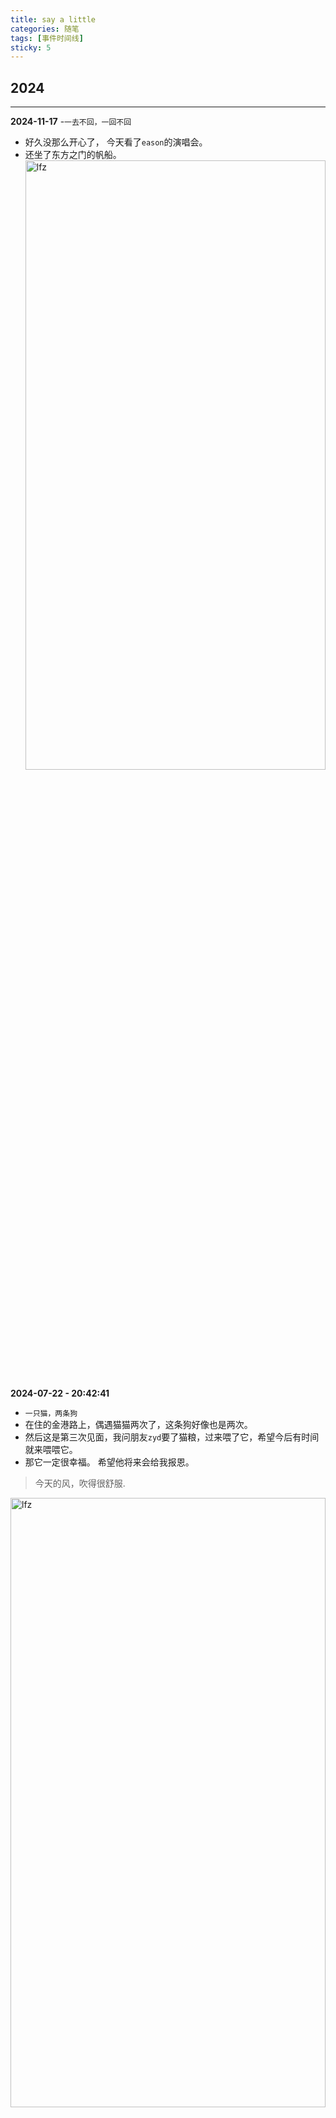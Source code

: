 ```yaml
---
title: say a little
categories: 随笔
tags: [事件时间线]  
sticky: 5
---
```

## 2024  
---

**2024-11-17** 
-`一去不回，一回不回`
- 好久没那么开心了， 今天看了`eason`的演唱会。
- 还坐了东方之门的帆船。
  <img src="../.vuepress/public/img/talk-talk/2024/eason.png?raw=true" alt="lfz" width="100%" height="50%">

**2024-07-22 - 20:42:41**
- `一只猫，两条狗`
- 在住的金港路上，偶遇猫猫两次了，这条狗好像也是两次。
- 然后这是第三次见面，我问朋友`zyd`要了猫粮，过来喂了它，希望今后有时间就来喂喂它。
- 那它一定很幸福。 希望他将来会给我报恩。
> 今天的风，吹得很舒服.
<img src="../.vuepress/public/img/talk-talk/2024/234C329C13FD59EBA6EE8DB53614D7B1.png?raw=true" alt="lfz" width="100%" height="50%">
<img src="../.vuepress/public/img/talk-talk/2024/IMG_0340.jpg?raw=true" alt="lfz" width="100%" height="50%">
<img src="../.vuepress/public/img/talk-talk/2024/IMG_0387.jpg?raw=true" alt="lfz" width="100%" height="50%">

[//]: # (<img src="../.vuepress/public/img/talk-talk/2024/IMG_0340.JPG" alt="lfz" width="100%" height="50%">)

**2024-06-19**  
`春风不度玉兰开，洁白无瑕俏枝头。`  
`滴滴细雨润心田，步履轻盈情更长。` 
> 这个月去了`滨江森林公园`,好像以前去过，但好像又没去过（发现以前博客记录过。。确实去过）。感谢`雷哥`帮我拍了一组照片，感觉很行啊，哈哈哈, 自恋一下.
<img src="../.vuepress/public/img/talk-talk/2024/8970c58f275a069f200492152e2729dd.jpg?raw=true" alt="lfz" width="100%" height="50%">
<img src="../.vuepress/public/img/talk-talk/2024/34669e299997689ba2325d89888ea2e2.jpg?raw=true" alt="lfz" width="100%" height="50%">  
<img src="../.vuepress/public/img/talk-talk/2024/b3dd9eea97624794748f2bba62b8b79e.jpg?raw=true" alt="lfz" width="100%" height="50%">  

> 今天第一次雨中跑步，不一样的感受。    
> 路上经常看到有`白色的花`,花期好长，感觉有2-3个月，后来查了下，原来是上海的市花-`白玉兰`。  
<img src="../.vuepress/public/img/talk-talk/2024/IMG_0127.jpg" alt="白玉兰" width="100%" height="50%">

**2024-04-11**   
`山不在高，有仙则灵。`  
> 清明爬了老家里的香山，好久没爬了~ 风景好好啊~    

[//]: # (<img src="../.vuepress/public/img/talk-talk/2024/IMG_20240405_135413.jpg" alt="图片描述" width="50%" height="50%">)
[//]: # (<img src="../.vuepress/public/img/talk-talk/2024/IMG_20240405_141136.jpg" alt="图片描述" width="50%" height="50%">)

**2024-04-08**    
`A friend is easier lost than found.`
> 最近陪同事。`zyd`，去买了一直猫，叫`阿喵`， 但是阿喵像个智障，除了吃喝拉萨，其它都不会，也不亲近人。   
> 本来是为了治愈他的，结果好像一点也不治愈，就像他的爱情一样。
<img src="../.vuepress/public/img/talk-talk/a-miao.jpg" alt="图片描述" width="50%" height="50%">



**2024-02-24**    
`过完年，来到阿鬼家做客~`
> 半年没有聚了，独自驱车2个多小时高速来到阿鬼家，很开心。也就如此。  
> ![](../.vuepress/public/img/talk-talk/a-gui.jpg)


**2024-02-03**    
`恰逢周末，恰逢雨天`  
> 阿姨叫我跟她一起吃饭，还给我剥了虾，感觉很温暖。

**2024-01-21**  
`风雨路难行，心事似云蔽。每次期望远，心愿何时至。` 
> 最近一直在玩lol， 但是延迟太高了，玩的我很难受，直接卸载了。 希望今后能戒掉游戏。  

## 2022
---
**2022-12-22**  

`慈母手中线，游子身上衣`  
> 最近得了新冠，父母特意在家里做了我最爱吃的红烧排骨，排骨汤，炖鸡，一些蔬菜带了过来，很感动


**2022-9-16**  

`记录下最近工作` 
> `vue3` - `template`语法分`setup`写法和非`setup`写法。  
> `vue3` - `jsx`语法也分`setup`写法和非`setup`写法。 
> 
> ui是个好ui，要求还原设计稿99%， 当一开始跟我挣1px的时候，我很生气，还跟领导开了会，如今已经过去需求，已经 释怀。
 
**2022-8-31**  
`客如流水，川川不息，祝您开业大吉，四方进宝，八路来财`    

> 母亲今年50有余，憔悴了不少，今年刚刚退休，感觉无所事事，盘下一个十几平方的小店，打算开个小面馆。
> 最近叫上大舅，四舅， 商量对策，找了大舅女婿(做厨师的)搞了点技巧，希望生意好，但是又不希望，忙起来太累了。
> 今天开业第一天，早上父亲拍了些照片给我，吃的人还不少，希望后面的日子能继续下去。

**2022-8-26** 
`最近有点焦虑`    
> 最近忙着工作，又怕工作，感觉工作变味了，才发现公司那么注重`ppt`，写起来有点难受。
> 我是个前端，又不单单是个前端，感觉又在干这产品的活，又不好拒绝，以前欢乐的日子消失了
> 公司面试前端，面了好久了，都没有人进来。有点没劲了。

**2022-8-5**  
`人生得意须尽欢，莫使金樽空对月。 天生我材必有用，千金散尽还复来。` 

> 不知不觉都过了三个月，这三个月发生了太多的事情，感觉除了死亡，就是这种事情了   
> 生活处处不如意，那又如何，最重要的就是认清当下，感恩父母。
> 网友说`种一颗树，最好的时候是十年前，其次就是现在！`

**2022-5-8**
> 疫情期间把[恋如雨止](https://movie.douban.com/subject/26986740/)刷完了，伤了老衲的心。。  
> 然而他的十二集命名也非常有意思 雨音-青叶雨-雨滴-绵绵细雨-香雨-沙雨-暴雨-静雨-愁雨-白雨-丛雨-梅雨

**2022-1-28**
> 今天上班最后一天，下午完全不在状态。  

## 2021
---
**2021-12-17**
> 啊，又有一起工作的同事离职了，这种感觉真的不好受，毕竟每天一起吃饭，拜，瑞思拜。

**2021-12-2**
> 这两天非常的难受，十分困惑，因为有一些事情没有确定，而感到烦恼。我的工作合同找不到了，太晕了，明明10月份还拿出来看的，怎么会丢了呢？？
> 我真的是糊涂，有些事情前期就得做好，不然后面麻烦的事情有很多。希望过完这周就能好点，人活着就是痛苦的。。

**2021-10-25**
> 在上海浑浑噩噩了4年多了，什么都没有做成，却想着买p7，周末看了，订了车，感觉怎样都不爽，非常难受。在犹豫要不要退订。
> 真的是难受啊，太难了我。

**2021-8-30**
> 最近发现了一个很喜欢的动画师- [米山舞](https://twitter.com/yoneyamai?ref_src=twsrc%5Egoogle%7Ctwcamp%5Eserp%7Ctwgr%5Eauthor)
> 哈哈，首页图片全部换成她的作品了。

**2021-8-16**
> 昨天跟小颖出去海洋公园玩了，挺不错的。疫情+下雨，人确实不多，玩的很开心。看了动物表演，希望大家保护海洋动物。

**2021-8-10**
> 爷爷摔跤了，很严重，要做手术，屁股上的骨头要换钢筋的。。主要因为是我，我把旧的鞋子带回家了，旧鞋子大一码，41.5的
> 我爷爷传了跟脚，然后摔了，哎。。内疚。。希望爷爷能早日康复。

**2021-8-2**
> 周末去看了房，感觉好贵啊，马上房贷，车贷，房租，压的我喘不过气来了。。
> 疫情最近又开始反复横跳。。又麻烦起来了。

**2021-7-30**
> 公司工作可能真的是轮回。

**2021-7-7**  
`自知者不怨人，知命者不怨天。——荀子`
> 人类的本质真的是复读机，相同的环境，相同的处境。

**2021-6-11**  

`又是一年中秋日`
>想吃奶奶裹的粽子了，小小个，两个蜜枣。非常好吃。给我女朋友吃过，给我前女友吃过。把妹神器。

**2021-5-24**  

`欲说还休 却道天凉好个秋` 
> 最近事情真的多，好想回家养老。
> 1、搬家 2、婚纱照 3、小颖单位搬家 4、买车 5、房贷 6、需要梳理梳理

**2021-4-20**
> 小区装修维新，吵到我休息了，想打电话投诉，想了想，还是算了吧。


**2021-4-13**  

`我们需要敢于使用自己且合适的东西`
> 今天离开了丹姐（对员工超级好）组，来到了大数组做风控了，虽然要重新认识同事，但是相信一定能学到东西。
> 这里办公好安静。

**2021-3-4** 

`地转天旋，万事开头难，斗霜傲雪二十年，堂堂剑气尚寒。`
>人生中第一次进行了技术分享。
> `聊一聊我所知道的vue3`。  
> 感谢同事拍照留念。 
> ![软件园](../.vuepress/public/img/share/share_vue.png)

**2021-3-3**
>今天小颖发了这么一段话，`路边看见有一个小狗狗，要不我带回去？。`
> 从小就想养条狗，但是生活不允许，租的房子太小啦。哎。

**2021-2-24**  
>昨天第一次锻炼，跑了2km，感觉累的连狗都不如。不知道能不能坚持了。


**2021-1-25**  
`我套你猴子的疫情`
> 有些人一年回家一次，在外辛辛苦苦一年，不就为了过年回家吗？
> 国务院这个政策，我是真的无语。
 
**2021-1-5**  
`岁月催人老，山川记子游`
> 2021年元旦正好回家了。陪陪侄子-卢敏旭，许涵翊。  
> 看到了我父亲的发小（将子亮-谐音，具体不知道怎么写）。比我上次见到的时候，老了很多，后面就叫他叔叔吧。  
> 叔叔是我父亲那辈发小中最聪明的，之前听他说过，他上初中，有道数学附加题，全校就他一个人写对了。他也考
> 上了好的中专，有好的单位。 听他说话，就知道他是很机灵，聪明的叔叔。  
> 可惜他父亲生病了（脑溢血）。照顾他父亲老了很多。头也秃了。  
> 叔叔在老家，也就打打牌，玩玩，日子很舒适。本身就是个很舒服的工作。

## 2020
---
**2020-12-18** 

`机不可失，失不再来`
> 感觉生活就是个轮回。来来回回又跟以前一样.
>
> 换了个组，才发现这个组有分享会，一定要把以前不敢做的事情给做了。这才是成长

**2020-12-2**
* 摄于2020-12-1 下午
* 三年青春埋在了这里
![软件园](../.vuepress/public/img/ruanjianyuan.jpg) 
  
**2020-12-1** 
> 深刻体会到了，学历的重要性。同一个公司，学历不同，部门不同。

**2020-11-27** 
> 需求不清楚是真的难做，连续加班两周，顶不住了。不过还是有成长。
 
**2020-10-9**  
> 记录国庆后上班第一天，终于转正了。时间过得很快。这一段国庆发生了很多事。 
>
> 首先是跟我的小颖订婚了！哈哈。 
>
> 然后跟最好的发小出去玩了，玩的很开心，比想象中的好。 
 
 
**2020-9-9**  
> 八月桂花飘香，想起了幼时跟发小上桂花树采桂花，采了桂花回家给奶奶做团子，桂花不是之前的桂花，人还是之前的人。

**2020-9-7**
> 经历一周加班，很不舒服，不是因为项目急，而是项目烂，不是项目烂，而是**。嘘！

**2020-8-31**  
> 前两周回家发现，爷爷耳朵聋了。突然之间。可能是为我奶奶生病的事情操心的把。 
> 今天换办公室办公，来公司晚了，真不好意思，同事帮我先搬了。

**2020-8-2**
> 最近睡眠质量不是很好，今天又做了梦，梦见我爷爷走丢了好像，梦里听到奶奶叫我:'方舟',简简单单的一声，我就
> 马上醒了过来，8点多，马上打电话给我父亲，奶奶身体还可以。年纪大了，就那样了。
   
**2020-7-29**  
> 昨天晚上又做了噩梦，前半段想到奶奶身体不好，后半段又是异形的噩梦。  
> 祸不单行，又出事了。工作上的事情又出了小插曲。
  
  
**2020-7-15**
> 事情发生于上上周，记录下。
> 上上周奶奶(84岁)又住院了，跑回去见她，并无大碍，应该半个月就可以出院。  
> 爷爷语重心长的嘱咐我，堂哥家里出了点感情上的事情，希望我帮帮堂哥，我会的，我们亲如手足。会记着的。  
 
 
**2020-7-10 09:49:39**  
> 今天骑车上坡的时候，遇到有个小屁孩骑着踏板车跟我比速度，我就让着他，他还时不时回头看我。   
  
**2020-7-8 14:17:25**  
`行路难！行路难！多歧路，今安在?长风破浪会有时，直挂云帆济沧海。`    

**2020-5-26 17:55:40**  
`人生不相见，动如参与商。` 
> 相处2月，即是同事，亦是烟友，海伦哥，祝你好运。  

 
**2020-5-20 09:42:10**   
`小蝈蝈新婚` 
> 见到了了两年没见的`宝龙`, 许久不见的`浩然`, `清儿`，这些大学同学都没有变化，吃了很多顿饭，吹了好久没吹的牛皮，甚是开心。 
> `宝龙`还是那么的厚实，就是胖了好多。
> `清儿`还是那么闷骚，一个人扛起了车贷，房贷，值得一嫁的好男人。
> `浩然`还是那么的爱玩，不过比以前更社会了。
> `小蝈蝈`看着还是那么的不老实，不过祝他新婚快乐，早生贵子。
> `阿鬼`就不都说了，还是与从前一样。
   
**2020-5-15 19:24:10**
`公司乔迁之喜` 
>今天公司搬家，环境感觉真不错，电梯是排队的。周围吃的也很多，心情甚好。
>之前地铁口有老头每天吹萨克斯，现在公园旁边也有人吹萨克斯，历史真是惊人的相似。
   
**2020-5-14 09:38:54** 
>**昨天晚上**
>“来瓶医用酒精” 
>“给你” 
>“有没有小点的，这太小了”
>“没有了，这是最小的，也就20”
>“咦，这不是有小的”
>“哦，这个7元”
--- 
> 早上人行道骑车，没有推行，被罚50  
 
 
**2020-5-13 20:33:17**
> `做难事必有所得-吉永栋`
> 写代码被领导约束太多了，有点难受~
 
**2020-5-06** 
>51回去参加了久未的高中同学碰面。
>* 其中一个是大学同学，也是最好的同学朋友，没什么好说。
>* 还有一个就是跟高中没什么变化，性子很直的，人也不错。
>* 最后一个，其实我跟他没交集，但是人家叫上了，他工资在老家也就`5000`左右吧，但是要买`37`万的车，前年他赌博也输了十几万，一直问我借钱，人各有志吧。车相当于他的脸面。但是，他家买`2002`年`10`万买的房，今年打算`148`万卖了。哦，原来是他家有钱啊。
 
**2020-4-10**
>七岁小孩会用微信聊天，他叫许涵翊。。
> ![聊天记录](https://github.com/zhoufanglu/markdownPhoto/blob/master/hexo/qinqin.png?raw=true)
> ![霸王龙](https://github.com/zhoufanglu/markdownPhoto/blob/master/hexo/bawanglong.png?raw=true)
 
**2020-3-26**
>不要听风就是雨，听雨就是风，相信自己的选择。
>![个人介绍](https://github.com/zhoufanglu/markdownPhoto/blob/master/hexo/%E4%B8%AA%E4%BA%BA%E4%BB%8B%E7%BB%8D.png?raw=true)

**2020-3-23**
> 绿色，寓意生机盎然,一切都会好起来。
><img  width="50%" src="https://github.com/zhoufanglu/markdownPhoto/blob/master/hexo/mayibida.jpg?raw=true" />

**2020-3-10**
> 希望疫情早点过去，加油武汉，希望一切顺利。

**2020-2-17**
> 昨天噩梦，被人追杀，梦里狂叫，发现现实也狂叫，早上起来，喉咙很疼。

**2020-1-22**
>今天，我的罡总，谢谢您给我上那么一课。请铭记于心。
<!--* 不要用客户的模板，我想自己写。-->
<!--* 我想用`uni-app`开发，不想用`mpvue`-->
><img  width="50%" src="https://github.com/zhoufanglu/markdownPhoto/blob/master/hexo/%E8%82%9B.jpg?raw=true" />
## 2019
**2019-12-25**
> `github`上项目第一次被`fork`,甚是开心。

**2019-12-22**
> 工作状态又回到了没毕业刚刚实习的时候。有点难受，慢慢接受吧。  
> `长风破浪会有时,直挂云帆济沧海`

**2019-12-17**
>`山重水复疑无路，柳暗花明又一春`
><img  width="300px" height="500px" src="https://github.com/zhoufanglu/markdownPhoto/blob/master/hexo/2.30.jpg?raw=true" />

**2019-12-08**
>今天`东哥`组织了团建，坐标`滨江森林公园`，自助烧烤，意外的好吃，看了江，之后玩了碰碰车，大家都笑的很开心，仿佛又回到了童年。后来他们还玩了过山车，甚是开心。
>附一张东哥拍的美照
><img  width="500px" height="400px" src="https://github.com/zhoufanglu/markdownPhoto/blob/master/hexo/unity.jpg?raw=true" />


**2019-12-02**
> 上周带了点脆饼来上海吃，这脆饼是靖江奶奶带过来的，小时候1毛1个，现在感觉也没小时候好吃了。
> `年年岁岁花相似，岁岁年年人不同`

**2019-11-28**
> 发现了`vant-weapp`的一个[bug](https://github.com/youzan/vant-weapp/issues/2415)。

**2019-11-25**
> 上周回家了，之前国庆给爷爷奶奶买了个小米电视，国庆教了一段时间，这次回家，看我爷爷用的还
>挺熟练，不过听我奶奶说，有一次爷爷电视忘记怎么开中央台了，折腾了2个多小时，我想，这两个小时
>我爷爷多无助。想家了。 
---
> 故乡，估计就是，年纪轻的时候想出来，时间久了想回去的地方吧。  
>`谁言寸草心，报得三春晖!`

**2019-11-19**
> 今天早上骑车上班，等红绿灯时，前面的一个女孩自行车logo突然掉了，就有了个问题。
>[问题戳这里](https://www.zhihu.com/question/356596414)
 ---
>之前听前同事说他想买野马跑车。今天正好看到消息，真的是帅，明年发布。[Mach-E](https://cn.engadget.com/2019/11/18/ford-mustang-mach-e-unveil/#/)

**2019-11-12**
>今天下雨 骑车摔了 妈的。还是跟上次摔穿的同一套衣服。衣服，鞋子，裤子，都是一样的。注定穿这套衣服就倒霉。真疼。
